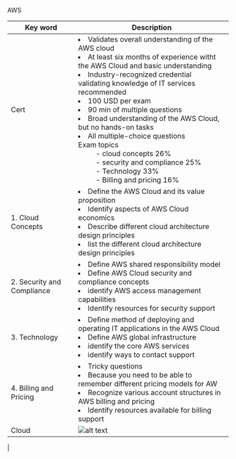 AWS





| Key word     | Description |
| ----------- | ----------- |
| Cert    | <li> Validates overall understanding of the AWS cloud <li> At least six months of experience witht the AWS Cloud and basic understanding  <li> Industry-recognized credential validating knowledge of IT services recommended  <li> 100 USD per exam <li> 90 min of multiple questions  <li> Broad understanding of the AWS Cloud, but no hands-on tasks <li> All multiple-choice questions <dt>Exam topics  <dd> - cloud concepts 26% <dd> - security and compliance 25% <dd> - Technology 33% <dd> - Billing and pricing 16% |
|1. Cloud Concepts| <li> Define the AWS Cloud and its value proposition <li> Identify aspects of AWS Cloud economics <li> Describe different cloud architecture design principles <li> list the different cloud architecture design principles|
|2. Security and Compliance|<li> Define AWS shared responsibility model <li>Define AWS Cloud security and compliance concepts <li> identify AWS access management capabilities <li>Identify resources for security support|
|3. Technology|<li> Define method of deploying and operating IT applications in the AWS Cloud <li> Define AWS global infrastructure <li>identify the core AWS services <li>identify ways to contact support|
|4. Billing and Pricing |<li>Tricky questions <li> Because you need to be able to remember different pricing models for AW <li>Recognize various account structures in AWS billing and pricing <li> Identify resources available for billing support| 
|Cloud |![alt text](The_internet.png)
|